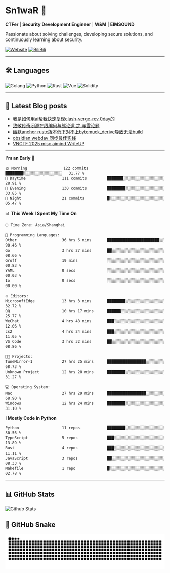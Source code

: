 # Sn1waR 👋

**CTFer** | **Security Development Engineer** | **W&M** | **EIMSOUND**

Passionate about solving challenges, developing secure solutions, and continuously learning about security.

[![Website](https://img.shields.io/website?url=https%3A%2F%2Fwww.snowywar.top)](https://www.snowywar.top) 
[![BiliBili](https://img.shields.io/badge/BiliBili-哔哩哔哩-00A1D6?style=flat&logo=bilibili&logoColor=white)](https://space.bilibili.com/8389161)  

---

## 🛠️ Languages
![Golang](https://img.shields.io/badge/-Golang-00ADD8?style=flat&logo=go&logoColor=white)
![Python](https://img.shields.io/badge/-Python-3776AB?style=flat&logo=python&logoColor=white)
![Rust](https://img.shields.io/badge/-Rust-000000?style=flat&logo=rust&logoColor=white)
![Vue](https://img.shields.io/badge/-Vue.js-4FC08D?style=flat&logo=vue.js&logoColor=white)
![Solidity](https://img.shields.io/badge/-Solidity-363636?style=flat&logo=solidity&logoColor=white)

---
## 📖 Latest Blog posts
<!-- BLOG-POST-LIST:START -->
- [我是如何用ai帮我快速复现clash-verge-rev 0day的](https://www.snowywar.top/4595.html)
- [致敬传奇闭源在线编码与熊论道 之 与雪论题](https://www.snowywar.top/4590.html)
- [幽默anchor rustc版本低下对不上bytemuck_derive导致无法build](https://www.snowywar.top/4587.html)
- [obsidian webdav 同步最佳实践](https://www.snowywar.top/4555.html)
- [VNCTF 2025 misc aimind WriteUP](https://www.snowywar.top/4546.html)
<!-- BLOG-POST-LIST:END -->
---
<!--START_SECTION:waka-->
**I'm an Early 🐤** 

```text
🌞 Morning                122 commits         ████████░░░░░░░░░░░░░░░░░   31.77 % 
🌆 Daytime                111 commits         ███████░░░░░░░░░░░░░░░░░░   28.91 % 
🌃 Evening                130 commits         ████████░░░░░░░░░░░░░░░░░   33.85 % 
🌙 Night                  21 commits          █░░░░░░░░░░░░░░░░░░░░░░░░   05.47 % 
```


📊 **This Week I Spent My Time On** 

```text
🕑︎ Time Zone: Asia/Shanghai

💬 Programming Languages: 
Other                    36 hrs 6 mins       ███████████████████████░░   90.46 % 
Go                       3 hrs 27 mins       ██░░░░░░░░░░░░░░░░░░░░░░░   08.66 % 
Groff                    19 mins             ░░░░░░░░░░░░░░░░░░░░░░░░░   00.83 % 
YAML                     0 secs              ░░░░░░░░░░░░░░░░░░░░░░░░░   00.03 % 
Io                       0 secs              ░░░░░░░░░░░░░░░░░░░░░░░░░   00.00 % 

🔥 Editors: 
MicrosoftEdge            13 hrs 3 mins       ████████░░░░░░░░░░░░░░░░░   32.72 % 
QQ                       10 hrs 17 mins      ██████░░░░░░░░░░░░░░░░░░░   25.77 % 
WeChat                   4 hrs 48 mins       ███░░░░░░░░░░░░░░░░░░░░░░   12.06 % 
cs2                      4 hrs 24 mins       ███░░░░░░░░░░░░░░░░░░░░░░   11.05 % 
VS Code                  3 hrs 32 mins       ██░░░░░░░░░░░░░░░░░░░░░░░   08.86 % 

🐱‍💻 Projects: 
TuneMirror-1             27 hrs 25 mins      █████████████████░░░░░░░░   68.73 % 
Unknown Project          12 hrs 28 mins      ████████░░░░░░░░░░░░░░░░░   31.27 % 

💻 Operating System: 
Mac                      27 hrs 29 mins      █████████████████░░░░░░░░   68.90 % 
Windows                  12 hrs 24 mins      ████████░░░░░░░░░░░░░░░░░   31.10 % 
```

**I Mostly Code in Python** 

```text
Python                   11 repos            ████████░░░░░░░░░░░░░░░░░   30.56 % 
TypeScript               5 repos             ███░░░░░░░░░░░░░░░░░░░░░░   13.89 % 
Rust                     4 repos             ███░░░░░░░░░░░░░░░░░░░░░░   11.11 % 
JavaScript               3 repos             ██░░░░░░░░░░░░░░░░░░░░░░░   08.33 % 
Makefile                 1 repo              █░░░░░░░░░░░░░░░░░░░░░░░░   02.78 % 
```




<!--END_SECTION:waka-->
---

## 📊 GitHub Stats
![Github Stats](https://github-readme-stats.vercel.app/api?username=jiayuqi7813&show_icons=true&theme=radical)

## 🐍 GitHub Snake
<picture>
  <source media="(prefers-color-scheme: dark)" srcset="https://raw.githubusercontent.com/jiayuqi7813/jiayuqi7813/output/github-contribution-grid-snake-dark.svg">
  <source media="(prefers-color-scheme: light)" srcset="https://raw.githubusercontent.com/jiayuqi7813/jiayuqi7813/output/github-contribution-grid-snake.svg">
  <img alt="github contribution grid snake animation" src="https://raw.githubusercontent.com/jiayuqi7813/jiayuqi7813/output/github-contribution-grid-snake.svg">
</picture>

